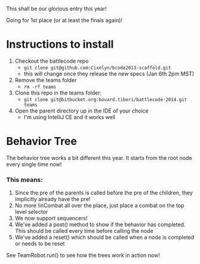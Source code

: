 This shall be our glorious entry this year!

Going for 1st place (or at least the finals again)!

# Instructions to install

1. Checkout the battlecode repo
    * ```git clone git@github.com:Cixelyn/bcode2013-scaffold.git```
    * this will change once they release the new specs (Jan 6th 2pm MST)
2. Remove the teams folder
    * ```rm -rf teams```
3. Clone this repo in the teams folder:
    * ```git clone git@bitbucket.org:bovard.tiberi/battlecode-2014.git teams```
4. Open the parent directory up in the IDE of your choice
    * I'm using IntelliJ CE and it works well


# Behavior Tree

The behavior tree works a bit different this year. It starts from the root node every single time now!

### This means:
1. Since the pre of the parents is called before the pre of the children, they implicitly already have the pre!
2. No more !inCombat all over the place, just place a combat on the top level selector
3. We now support sequencers!
4. We've added a post() method to show if the behavior has completed. This should be called every time before calling the node
5. We've added a reset() which should be called when a node is completed or needs to be reset

See TeamRobot.run() to see how the trees work in action now!

